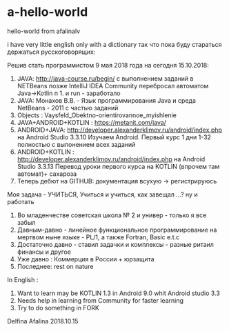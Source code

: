 # a-hello-world
hello-world from afalinalv

i have very little english only with a dictionary
так что пока буду стараться держаться русскоговорящих:

Решив стать программистом 9 мая 2018 года на сегодня 15.10.2018:
1. JAVA: http://java-course.ru/begin/ с выполнением заданий в NETBeans
   позже IntelliJ IDEA Community перебросал автоматом Java->Kotlin п 1. и run - заработало
2. JAVA: Монахов В.В.  - Язык программирования Java и среда NetBeans - 2011 с частью заданий
3. Objects : Vaysfeld_Obektno-orientirovannoe_myishlenie
4. JAVA+ANDROID+KOTLIN : https://metanit.com/java/
5. ANDROID+JAVA: http://developer.alexanderklimov.ru/android/index.php на Android Studio 3.3.10
  Изучаем Android. Первый курс 1 дни 1-32 полностью с выпонением всех заданий
6. ANDROID+KOTLIN :  http://developer.alexanderklimov.ru/android/index.php на Android Studio 3.3.13
   Перевод уроки первого курса на KOTLIN (впрочем там автомат)+ сахароза 
7. Теперь дебют на GITHUB: документация всухую -> регистрируюсь

Моя задача - УЧИТЬСЯ, Учиться и учиться, как завещал ...? ну и работать

1. Во младенчестве советская школа № 2 и универ - только я все забыл
2. Давным-давно - линейное функциональное программирование на мертвом ныне языке - PL/1, а также Fortran, Basic e.t.c
3. Достаточно давно - ставил задачки и комплексы - разные ритаил финансы и другое
4. Уже давно : Коммерция в России +  юрзащита
5. Последнее:  rest on nature

In English : 
1. Want to learn may be KOTLIN 1.3 in Android 9.0 whit Android studio 3.3
2. Needs help in learning from Community for faster learning
3. Try to do something in FORK

Delfina Afalina
2018.10.15

